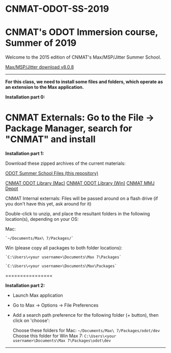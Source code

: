 # CNMAT-ODOT-SS-2019

CNMAT's ODOT Immersion course, Summer of 2019
================

Welcome to the 2015 edition of CNMAT's Max/MSP/Jitter Summer School.

[Max/MSP/Jitter download v8.0.8](https://cycling74.com/downloads)

---
**For this class, we need to install some files and folders, which operate as an extension to the Max application.**

**Installation part 0:**

CNMAT Externals:  Go to the File -> Package Manager, search for "CNMAT" and install
================

**Installation part 1:**

Download these zipped archives of the current materials:

[ODOT Summer School Files (this repository)]()

[CNMAT ODOT Library (Mac)](https://github.com/CNMAT/CNMAT-odot/releases/download/v1.2-20_beta/odot-Max-MacOSX-v1.2-20_beta.tgz)
[CNMAT ODOT Library (Win)](https://github.com/CNMAT/CNMAT-odot/releases/download/v1.2-20_beta/odot-Max-Win32-64-v1.2-20_beta.zip)
[CNMAT MMJ Depot](https://github.com/CNMAT/CNMAT-MMJ-Depot/releases/download/v3.1.1/CNMAT-MMJ-Depot.zip)

CNMAT Internal externals:  Files will be passed around on a flash drive (if you don't have this yet, ask around for it)

Double-click to unzip, and place the resultant folders in the following location(s), depending on your OS:

Mac:

    `~/Documents/Max\ 7/Packages/`

Win (please copy all packages to both folder locations):

    `C:\Users\<your username>\Documents\Max 7\Packages`

    `C:\Users\<your username>\Documents\Max\Packages`

================

**Installation part 2:**

- Launch Max application

- Go to Max -> Options -> File Preferences

- Add a search path preference for the following folder (+ button), then click on 'choose':

    Choose these folders for Mac:  	`~/Documents/Max\ 7/Packages/odot/dev`
    Choose this folder for Win Max 7:  `C:\Users\<your username>\Documents\Max 7\Packages\odot\dev`

---